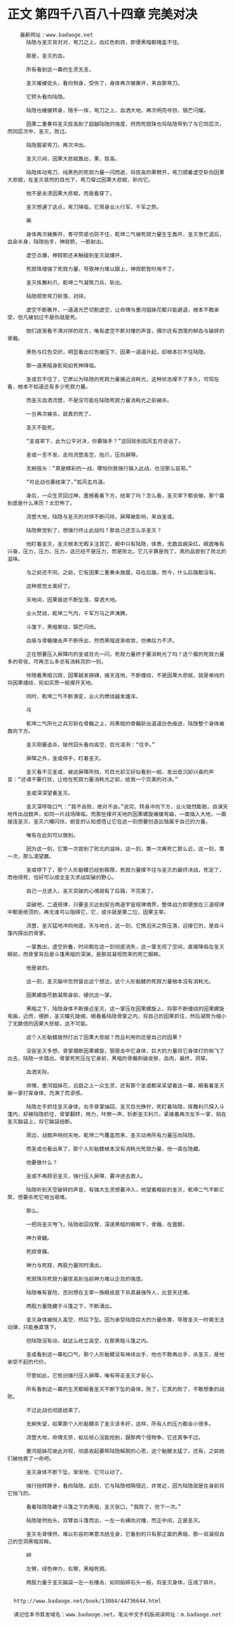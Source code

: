 # 正文 第四千八百八十四章 完美对决
        最新网址：www.badaoge.net
          陆隐与圣灭背对对，弯刀之上，血红色刺目，即便黑暗都掩盖不住。
      
          那是，圣灭的血。
      
          所有看到这一幕的生灵无言。
      
          圣灭缓缓低头，看向侧身，受伤了，身体再次被撕开，来自那弯刀。
      
          它转头看向陆隐。
      
          陆隐也缓缓转身，随手一挥，弯刀之上，血洒大地，再次明亮夺目，银芒闪耀。
      
          因果二重奏将圣灭拔高到了超越陆隐的强度，然而死寂珠也将陆隐带到了与它同层次，而同层次中，圣灭，败过。
      
          陆隐握紧弯刀，再次冲出。
      
          圣灭爪间，因果大悲赋轰出，果，拔高。
      
          陆隐挥动弯刀，纯黑色的死寂力量一闪而逝，将拔高的果劈开，弯刀顺着虚空斩向因果大悲赋，在圣灭骇然的目光下，弯刀穿过因果大悲赋，斩向它。
      
          他不是击溃因果大悲赋，而是看穿了。
      
          圣灭想通了这点，弯刀降临，它周身业火行军，千军之势。
      
          嘶
      
          身体再次被撕开，青守荧惑也防不住，乾坤二气被死寂力量生生轰开，圣灭急忙退后，血染半身，陆隐抬手，神寂箭，一箭射出。
      
          虚空点爆，神寂箭还未触碰到圣灭就爆开。
      
          死寂珠增强了死寂力量，导致神力难以跟上，神寂箭暂时用不了。
      
          圣灭挥舞利爪，乾坤二气凝聚刀兵，斩出。
      
          陆隐顺势弯刀斩落，对拼。
      
          虚空不断撕开，一道道光芒切割虚空，让命瑰与墨河姐妹花都只能避退，根本不敢承受，但凡被划过不是伤就是死。
      
          她们逐渐看不清对拼的双方，唯有虚空不断对撞的声音，偶尔还有洒落的鲜血与破碎的骨骼。
      
          黑色与红色交织，明显看出红色被压下，因果一道道升起，却根本拦不住陆隐。
      
          那一道黑暗身影宛如死神降临。
      
          圣或忍不住了，它原以为陆隐的死寂力量接近消耗光，这种状态撑不了多久，可现在看，根本不知道还有多少死寂力量。
      
          而圣灭血洒流营，不是没可能在陆隐死寂力量消耗光之前被杀。
      
          一旦再次被杀，就真的死了。
      
          圣灭不能死。
      
          “圣或宰下，此为公平对决，你要插手？”这回轮到孤风玄月说话了。
      
          圣或一言不发，走向流营高空，抬爪，压向屏障。
      
          无柳摇头：“真是精彩的一战，哪怕你我强行插入此战，也没那么容易。”
      
          “可此战也要结束了。”孤风玄月道。
      
          身后，一众生灵回过神，震撼看着下方，结束了吗？怎么看，圣灭宰下都会输，那个晨到底是什么来历？太恐怖了。
      
          流营大地，陆隐与圣灭的对拼不断闪烁，屏障被影响，来自圣或。
      
          陆隐察觉到了，想强行终止此战吗？那自己还怎么杀圣灭？
      
          他盯着圣灭，圣灭根本无暇关注其它，眼中只有陆隐，体表，无数血痕染红，眼底唯有兴奋，压力，压力，压力，这已经不是压力，而是败北，它几乎算是败了，真的品尝到了败北的滋味。
      
          与之前还不同，之前，它有因果二重奏未施展，存在后路，而今，什么后路都没有。
      
          这种感觉太美好了。
      
          天地间，因果痕迹不断坠落，穿透大地。
      
          业火焚烧，乾坤二气内，千军万马之声沸腾。
      
          斗篷下，黑暗萦绕，银芒闪烁。
      
          血痕与骨骼撞击声不断传出，然而黑暗逐渐收敛，仿佛后力不济。
      
          正在想要压入屏障内的圣或目光一闪，死寂力量终于要消耗光了吗？这个晨的死寂力量多的夸张，可再怎么多总有消耗完的一刻。
      
          伴随着黑暗沉寂，因果越发磅礴，接天连地，不断缠绕，不是因果大悲赋，就是单纯的将因果缠绕，宛如实质一般撑开天地。
      
          同时，乾坤二气不断演变，业火的燃烧越发雄浑。
      
          乓
      
          乾坤二气所化之兵刃斩在骨骼之上，将黑暗的骨骼斩出道道白色痕迹，陆隐整个身体被轰向下方。
      
          圣灭刚要追杀，陡然回头看向高空，目光凌冽：“住手。”
      
          屏障之外，圣或停手，盯着圣灭。
      
          圣灭看不见圣或，被这屏障所挡，可目光却又好似看到一般，发出低沉却兴奋的声音：“还请不要打扰，让他在死寂力量消耗光之前，给我一个完美的对决。”
      
          圣或深深望着圣灭。
      
          圣灭深呼吸口气：“我不会败，绝对不会。”说完，转身冲向下方，业火陡然膨胀，自演天地传出战鼓声，如同一片战场降临，而那些撑开天地的因果螺旋缓缓弯曲，一面插入大地，一面接连圣灭，圣灭六瞳闪烁，蜕变的认知感悟让它在这一刻想要创造出独属于自己的力量。
      
          唯有在此刻可以做到。
      
          因为这一刻，它第一次尝到了败北的滋味，这一刻，第一次离死亡那么近，这一刻，第一次，那么渴望赢。
      
          圣或停下了，那个人形骷髅已经到极限，死寂力量撑不住与圣灭的最终决战，死定了，而他得死，恰好可以成全圣灭求战突破的野心。
      
          自己一旦进入，圣灭突破的心境就有了后路，不完美了。
      
          突破吧，二道规律，只要圣灭达到契合两道宇宙规律境界，整体战力即便放在三道规律中都是绝顶的，再无谁可以阻碍它，它，或许就是第二位，因果主宰。
      
          流营，圣灭猛地冲向地底，天与地合，这一刻，它携滔天之势压落，迎接它的，是自斗篷内探出的骨掌。
      
          一掌轰出，虚空折叠，时间都在这一刻彻底消失，这一掌无视了空间，直接降临在圣灭眼前，而骨掌背后是斗篷黑暗的深渊，是那双凝视而来的死亡眼眸。
      
          他是装的。
      
          这一刻，圣灭脑中忽然冒出这个想法，这个人形骷髅的死寂力量根本没有消耗光。
      
          因果螺旋尽数凝聚身前，硬抗这一掌。
      
          黑暗之下，陆隐身体不断接近圣灭，这一掌压在因果螺旋上，将那不断缠绕的因果螺旋弯曲，近而，绷断，圣灭瞳孔陡缩，眼看着陆隐骨掌之内，将自己的因果抓住，然后凝聚为缩小了无数倍的因果大悲赋，这不可能。
      
          这个人形骷髅居然打出了因果大悲赋？而且利用的还是自己的因果？
      
          没容圣灭多想，骨掌绷断因果螺旋，狠狠击中它身体，巨大的力量将它身体打的倒飞了出去，陆隐一步踏出，骨掌死死压在它身前，黑暗的骨骼刺破皮肤，血肉，最终，洞穿。
      
          血洒天际。
      
          命瑰，墨河姐妹花，云庭之上一众生灵，还有那个圣或都呆呆望着这一幕，眼看着圣灭被一掌打穿身体，充满了荒谬感。
      
          陆隐左手抓住圣灭身体，右手骨掌抽回，圣灭目光狰狞，死盯着陆隐，挥舞利爪探入斗篷内，却被陆隐抓住，骨掌翻转，用力，咔擦一声，折断圣灭利爪，紧接着再次反手一掌，拍在圣灭脑袋上，将它脑袋扭断。
      
          周边，战鼓声响彻天地，乾坤二气覆盖而来，圣灭动用所有力量压向陆隐。
      
          而圣或也看出来了，那个人形骷髅根本没有消耗光死寂力量，他一直在隐藏。
      
          他要做什么？
      
          圣或不再顾忌圣灭，强行压入屏障，要冲进去救人。
      
          陆隐听到天空破碎的声音，有强大生灵想要冲入，他望着眼前的圣灭，乾坤二气不断汇聚，想要杀死它相当艰难。
      
          那么。
      
          一把将圣灭甩飞，陆隐收回双臂，深邃黑暗的眼眸下，骨骼，在震颤。
      
          神力骨髓。
      
          死寂骨膜。
      
          神力与死寂，两股力量同时涌出。
      
          死寂珠将死寂力量拔高到当前神力难以企及的强度。
      
          陆隐唯有冒险，否则想在主宰一族眼皮底下杀其最强传人，比登天还难。
      
          两股力量隐藏于斗篷之下，不断涌出。
      
          圣灭身体被抛入高空，然后下坠。因为承受陆隐巨大的力量伤害，导致圣灭一时竟无法动弹，只能垂直落下。
      
          但陆隐没有动，就这么屹立高空，在那黑暗斗篷之内。
      
          圣或看到这一幕松口气，那个人形骷髅没有继续出手，他也不敢再出手，杀圣灭，是他承受不起的代价。
      
          尽管如此，它依旧强行压入屏障，唯有带走圣灭才安心。
      
          所有看到这一幕的生灵都眼看圣灭不断下坠的身体，败了，它真的败了，不敢想象的战败。
      
          不过此战也彻底结束了。
      
          无柳失望，如果那个人形骷髅杀了圣灭该多好，这样，所有人的压力都会小很多。
      
          流营大地，命瑰无奈，蚁后核心没能抢到，跟那两个怪物争，它还真争不过。
      
          墨河姐妹花彼此对视，彻底收起要帮陆隐解脱的心思，这个骷髅太猛了。还有，之前她们被他救了一命吧。
      
          圣灭身体不断下坠，渐渐地，它可以动了。
      
          强行扭转脖子，看向陆隐，此刻，它与陆隐相隔很近，非常近，因为陆隐就是在身前将它抛飞的。
      
          看着陆隐隐藏于斗篷之下的黑暗，圣灭张口，“我败了，但下一次。”
      
          陆隐陡然抬头，双臂自斗篷而出，一左一右横向对撞，而正中间，正是圣灭。
      
          圣灭毛骨悚然，难以形容的寒意冻结全身，它看到的只有那正面的黑暗，那一双凝视自己的空洞黑暗双眸。
      
          砰
      
          左臂，绿色神力，右臂，黑暗死寂。
      
          两股力量于圣灭脑袋一左一右撞击，如同拍碎石头一般，将圣灭身体，压成了碎片。
      
      
      http://www.badaoge.net/book/13084/44736644.html
      
      请记住本书首发域名：www.badaoge.net。笔尖中文手机版阅读网址：m.badaoge.net